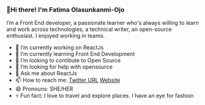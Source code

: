 ### 👋Hi there! I'm Fatima Olasunkanmi-Ojo

I’m a Front End developer, a passionate learner who's always willing to learn and work across technologies, a technical writer, an open-source enthusiast. I enjoyed working in teams.


- 🔭 I’m currently working on ReactJs
- 🌱 I’m currently learning Front End Development
- 👯 I’m looking to contibute to Open Source 
- 🤔 I’m looking for help with opensource
- 💬 Ask me about ReactJs
- 📫 How to reach me:
    [Twitter URL](@fatima_ola1)
    [Website](https://fatimaolasunkanmi.netlify.app/)    
- 😄 Pronouns: SHE/HER
- ⚡ Fun fact: I love to travel and explore places. I have an eye for fashion

